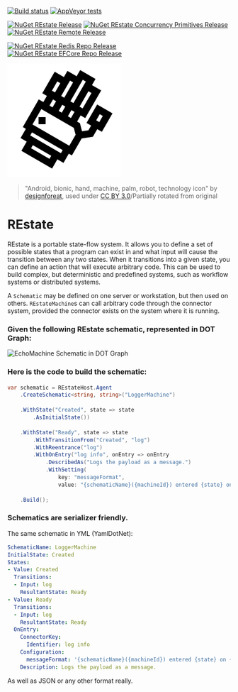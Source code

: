 [![Build status](https://ci.appveyor.com/api/projects/status/8ql1gahqjxcl8nlx/branch/master?svg=true)](https://ci.appveyor.com/project/psibr/restate-wuhpb/branch/master)
[![AppVeyor tests](https://img.shields.io/appveyor/tests/psibr/restate-wuhpb.svg?logo=appveyor)](https://ci.appveyor.com/project/psibr/restate-wuhpb/build/tests)

[![NuGet REstate Release](https://img.shields.io/nuget/v/REstate.svg?label=REstate)](https://www.nuget.org/packages/REstate)
[![NuGet REstate Concurrency Primitives Release](https://img.shields.io/nuget/v/REstate.Concurrency.Primitives.svg?label=REstate.Concurrency.Primitives)](https://www.nuget.org/packages/REstate.Concurrency.Primitives)
[![NuGet REstate Remote Release](https://img.shields.io/nuget/v/REstate.Remote.svg?label=REstate.Remote)](https://www.nuget.org/packages/REstate.Remote)

[![NuGet REstate Redis Repo Release](https://img.shields.io/nuget/v/REstate.Engine.Repositories.Redis.svg?label=REstate.Engine.Repositories.Redis)](https://www.nuget.org/packages/REstate.Engine.Repositories.Redis)
[![NuGet REstate EFCore Repo Release](https://img.shields.io/nuget/v/REstate.Engine.Repositories.Redis.svg?label=REstate.Engine.Repositories.EntityFrameworkCore)](https://www.nuget.org/packages/REstate.Engine.Repositories.EntityFrameworkCore)

![REstate Logo](https://github.com/psibr/REstate/blob/master/assets/icons/REstate.svg) 
> "Android, bionic, hand, machine, palm, robot, technology icon" by [designforeat](https://www.iconfinder.com/designforeat), used under [CC BY 3.0](https://creativecommons.org/licenses/by/3.0/legalcode)/Partially rotated from original
# REstate

REstate is a portable state-flow system. It allows you to define a set of possible states that a program can exist in and what input will cause the transition between any two states. When it transitions into a given state, you can define an action that will execute arbitrary code. This can be used to build complex, but deterministic and predefined systems, such as workflow systems or distributed systems.

A `Schematic` may be defined on one server or workstation, but then used on others. `REstateMachine`s can call arbitrary code through the connector system, provided the connector exists on the system where it is running.

### Given the following REstate schematic, represented in DOT Graph:

![EchoMachine Schematic in DOT Graph](https://github.com/psibr/REstate/blob/master/LoggerMachine-Diagram.svg)

### Here is the code to build the schematic:

```csharp
var schematic = REstateHost.Agent
    .CreateSchematic<string, string>("LoggerMachine")

    .WithState("Created", state => state
        .AsInitialState())

    .WithState("Ready", state => state
        .WithTransitionFrom("Created", "log")
        .WithReentrance("log")
        .WithOnEntry("log info", onEntry => onEntry
            .DescribedAs("Logs the payload as a message.")
            .WithSetting(
                key: "messageFormat", 
                value: "{schematicName}({machineId}) entered {state} on {input}. Message: {payload}")))

    .Build();
```

### Schematics are serializer friendly.

The same schematic in YML (YamlDotNet):

```yml
SchematicName: LoggerMachine
InitialState: Created
States:
- Value: Created
  Transitions:
  - Input: log
    ResultantState: Ready
- Value: Ready
  Transitions:
  - Input: log
    ResultantState: Ready
  OnEntry:
    ConnectorKey:
      Identifier: log info
    Configuration:
      messageFormat: '{schematicName}({machineId}) entered {state} on {input}. Message: {payload}'
    Description: Logs the payload as a message.

```
As well as JSON or any other format really.
